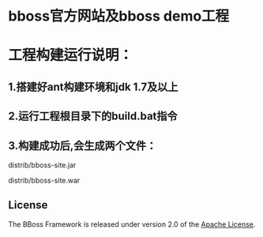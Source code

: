 # bboss官方网站及bboss demo工程
 

# 工程构建运行说明：
## 1.搭建好ant构建环境和jdk 1.7及以上
## 2.运行工程根目录下的build.bat指令
## 3.构建成功后,会生成两个文件：

distrib/bboss-site.jar

distrib/bboss-site.war


## License

The BBoss Framework is released under version 2.0 of the [Apache License][].

[Apache License]: http://www.apache.org/licenses/LICENSE-2.0
